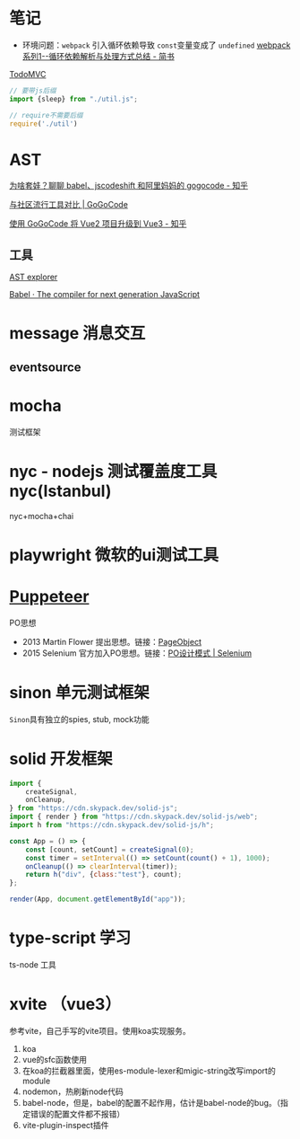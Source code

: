 # 笔记

- 环境问题：`webpack` 引入循环依赖导致 `const`变量变成了 `undefined`
  [webpack系列1--循环依赖解析与处理方式总结 - 简书](https://www.jianshu.com/p/1040a161e3ba)

[TodoMVC](https://todomvc.com/)

```js
// 要带js后缀
import {sleep} from "./util.js"; 

// require不需要后缀
require('./util')
```

# AST

[为啥套娃？聊聊 babel、jscodeshift 和阿里妈妈的 gogocode - 知乎](https://zhuanlan.zhihu.com/p/384088348)

[与社区流行工具对比 | GoGoCode](https://gogocode.io/zh/docs/specification/vs)

[使用 GoGoCode 将 Vue2 项目升级到 Vue3 - 知乎](https://zhuanlan.zhihu.com/p/436490963)

## 工具

[AST explorer](https://astexplorer.net/)

[Babel · The compiler for next generation JavaScript](https://babeljs.io/)

# message 消息交互

## eventsource

# mocha

测试框架

# nyc - nodejs 测试覆盖度工具nyc(Istanbul)

nyc+mocha+chai

# playwright 微软的ui测试工具

# [Puppeteer](https://zhaoqize.github.io/puppeteer-api-zh_CN/)

PO思想

- 2013 Martin Flower 提出思想。链接：[PageObject](https://martinfowler.com/bliki/PageObject.html)
- 2015 Selenium 官方加入PO思想。链接：[PO设计模式 | Selenium](https://www.selenium.dev/zh-cn/documentation/test_practices/encouraged/page_object_models/)

# sinon 单元测试框架

`Sinon`具有独立的spies, stub, mock功能

# solid 开发框架

```js
import {
    createSignal,
    onCleanup,
} from "https://cdn.skypack.dev/solid-js";
import { render } from "https://cdn.skypack.dev/solid-js/web";
import h from "https://cdn.skypack.dev/solid-js/h";

const App = () => {
    const [count, setCount] = createSignal(0);
    const timer = setInterval(() => setCount(count() + 1), 1000);
    onCleanup(() => clearInterval(timer));
    return h("div", {class:"test"}, count);
};

render(App, document.getElementById("app"));
```

# type-script 学习

ts-node 工具

# xvite （vue3）

参考vite，自己手写的vite项目。使用koa实现服务。

1. koa
2. vue的sfc函数使用
3. 在koa的拦截器里面，使用es-module-lexer和migic-string改写import的module
4. nodemon，热刷新node代码
5. babel-node，但是，babel的配置不起作用，估计是babel-node的bug。（指定错误的配置文件都不报错）
6. vite-plugin-inspect插件

